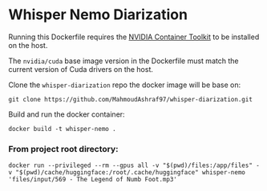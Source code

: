# Whisper Nemo Diarization

Running this Dockerfile requires the [NVIDIA Container Toolkit](https://docs.nvidia.com/datacenter/cloud-native/container-toolkit/latest/install-guide.html) to be installed on the host.

The `nvidia/cuda` base image version in the Dockerfile must match the current version of Cuda drivers on the host.

Clone the `whisper-diarization` repo the docker image will be base on:

```
git clone https://github.com/MahmoudAshraf97/whisper-diarization.git
```

Build and run the docker container:

```
docker build -t whisper-nemo .
```

### From project root directory:

```
docker run --privileged --rm --gpus all -v "$(pwd)/files:/app/files" -v "$(pwd)/cache/huggingface:/root/.cache/huggingface" whisper-nemo 'files/input/569 - The Legend of Numb Foot.mp3'
```
